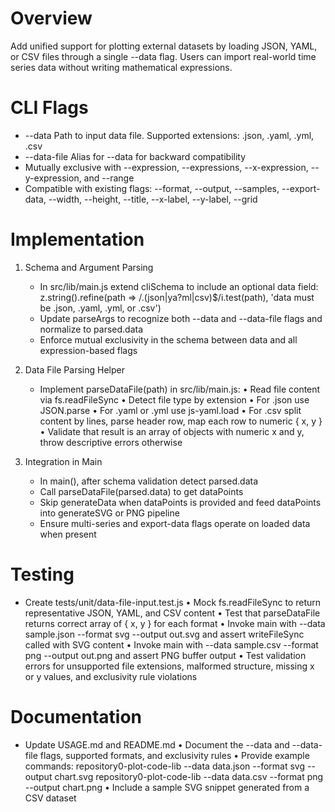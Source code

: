 # Overview
Add unified support for plotting external datasets by loading JSON, YAML, or CSV files through a single --data flag. Users can import real-world time series data without writing mathematical expressions.

# CLI Flags
- --data <path>  Path to input data file. Supported extensions: .json, .yaml, .yml, .csv
- --data-file <path>  Alias for --data for backward compatibility
- Mutually exclusive with --expression, --expressions, --x-expression, --y-expression, and --range
- Compatible with existing flags: --format, --output, --samples, --export-data, --width, --height, --title, --x-label, --y-label, --grid

# Implementation
1. Schema and Argument Parsing
   - In src/lib/main.js extend cliSchema to include an optional data field: z.string().refine(path => /\.(json|ya?ml|csv)$/i.test(path), 'data must be .json, .yaml, .yml, or .csv')
   - Update parseArgs to recognize both --data and --data-file flags and normalize to parsed.data
   - Enforce mutual exclusivity in the schema between data and all expression-based flags

2. Data File Parsing Helper
   - Implement parseDataFile(path) in src/lib/main.js:
     • Read file content via fs.readFileSync
     • Detect file type by extension
     • For .json use JSON.parse
     • For .yaml or .yml use js-yaml.load
     • For .csv split content by lines, parse header row, map each row to numeric { x, y }
     • Validate that result is an array of objects with numeric x and y, throw descriptive errors otherwise

3. Integration in Main
   - In main(), after schema validation detect parsed.data
   - Call parseDataFile(parsed.data) to get dataPoints
   - Skip generateData when dataPoints is provided and feed dataPoints into generateSVG or PNG pipeline
   - Ensure multi-series and export-data flags operate on loaded data when present

# Testing
- Create tests/unit/data-file-input.test.js
  • Mock fs.readFileSync to return representative JSON, YAML, and CSV content
  • Test that parseDataFile returns correct array of { x, y } for each format
  • Invoke main with --data sample.json --format svg --output out.svg and assert writeFileSync called with SVG content
  • Invoke main with --data sample.csv --format png --output out.png and assert PNG buffer output
  • Test validation errors for unsupported file extensions, malformed structure, missing x or y values, and exclusivity rule violations

# Documentation
- Update USAGE.md and README.md
  • Document the --data and --data-file flags, supported formats, and exclusivity rules
  • Provide example commands:
      repository0-plot-code-lib --data data.json --format svg --output chart.svg
      repository0-plot-code-lib --data data.csv --format png --output chart.png
  • Include a sample SVG snippet generated from a CSV dataset